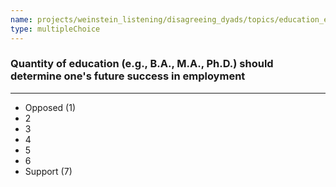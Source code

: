 ```yaml
---
name: projects/weinstein_listening/disagreeing_dyads/topics/education_employability.md
type: multipleChoice
---
```


### Quantity of education (e.g., B.A., M.A., Ph.D.) should determine one's future success in employment

---

- Opposed (1)
- 2
- 3
- 4
- 5
- 6
- Support (7)
